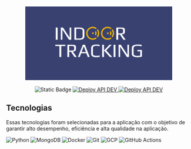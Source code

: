 <p align="center">
  <img src="assets/logo.png" alt="Logo" width="400" height="200">
</p>

<p align="center">
  <a>
    <img alt="Static Badge" src="https://img.shields.io/badge/IT-Indoor%20Tracking-F1B600?&logoColor=white&link=https%3A%2F%2Fgithub.com%2FIndoorTrackingTeam">
  </a>
  <a href="https://github.com/IndoorTrackingTeam/indoor-tracking-backend/actions/workflows/ci-cd-api-deploy-dev.yaml">
    <img src="https://github.com/IndoorTrackingTeam/indoor-tracking-backend/actions/workflows/ci-cd-api-deploy-dev.yaml/badge.svg?branch=development" alt="Deploy API DEV">
  </a>
  <a href="https://github.com/IndoorTrackingTeam/indoor-tracking-backend/actions/workflows/ci-cd-api-deploy-prod.yaml">
    <img src="https://github.com/IndoorTrackingTeam/indoor-tracking-backend/actions/workflows/ci-cd-api-deploy-prod.yaml/badge.svg" alt="Deploy API DEV">
  </a>
</p>

## Tecnologias
Essas tecnologias foram selecionadas para a aplicação com o objetivo de garantir alto desempenho,  eficiência e alta qualidade na aplicação.

![Python](https://img.shields.io/badge/Python-323330?style=for-the-badge&logo=python&logoColor=EBFF00)
![MongoDB](https://img.shields.io/badge/MongoDB-323330?style=for-the-badge&logo=mongodb&logoColor=2A8C4C)
![Docker](https://img.shields.io/badge/Docker-323330?style=for-the-badge&logo=docker&logoColor=00E0FF)
![Git](https://img.shields.io/badge/Git-323330?style=for-the-badge&logo=git&logoColor=FFA800)
![GCP](https://img.shields.io/badge/Google%20Cloud-323330?style=for-the-badge&logo=google-cloud&logoColor=FFFFFF)
![GitHub Actions](https://img.shields.io/badge/GitHub%20Actions-323330?style=for-the-badge&logo=github-actions&logoColor=FFFFFF)
